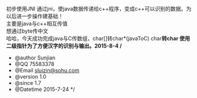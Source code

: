 初步使用JNI 通过jni，使java数据传递给c++程序，变成c++可以识别的数据。为以后进一步操作建基础！<br/>
主要是java与c++相互传值<br/>
想通过byte传中文<br/>
哈哈，今天成功完成java与C传数组，char[]转char*(javaToC) char**转char[](CtoJava) 使用二级指针为了方便汉字的识别与输出。2015-8-4 
/**
 * @author Sunjian
 * @QQ 75583378
 * @Email sluizin@sohu.com
 * @version 1.0
 * @since 1.7
 * @Datetime 2015-7-24
 */<br/>